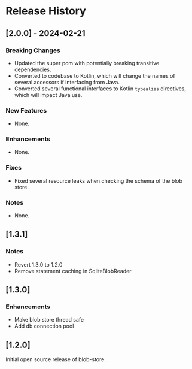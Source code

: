 # Release History

## [2.0.0] - 2024-02-21

### Breaking Changes
* Updated the super pom with potentially breaking transitive dependencies.
* Converted to codebase to Kotlin, which will change the names of several accessors if interfacing from Java.
* Converted several functional interfaces to Kotlin `typealias` directives, which will impact Java use.

### New Features
* None.

### Enhancements
* None.

### Fixes

* Fixed several resource leaks when checking the schema of the blob store.

### Notes
* None.

## [1.3.1]

### Notes

* Revert 1.3.0 to 1.2.0
* Remove statement caching in SqliteBlobReader

## [1.3.0]

### Enhancements

* Make blob store thread safe
* Add db connection pool

## [1.2.0]

Initial open source release of blob-store.
